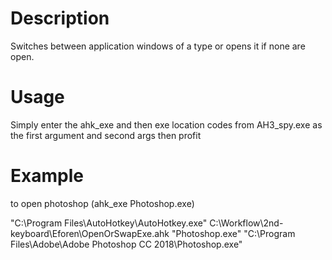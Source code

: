 # Description
Switches between application windows of a type or opens it if none are open.

# Usage
Simply enter the ahk_exe and then exe location codes from AH3_spy.exe as the first argument and second args then profit

# Example
to open photoshop (ahk_exe Photoshop.exe)

"C:\Program Files\AutoHotkey\AutoHotkey.exe" C:\Workflow\2nd-keyboard\Eforen\OpenOrSwapExe.ahk "Photoshop.exe" "C:\Program Files\Adobe\Adobe Photoshop CC 2018\Photoshop.exe"